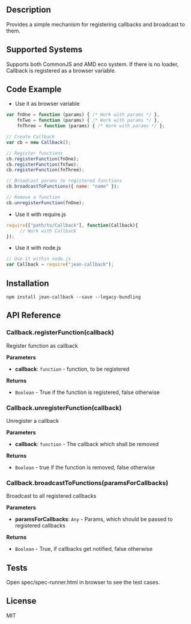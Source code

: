 ## Description

Provides a simple mechanism for registering callbacks and broadcast to them.

## Supported Systems
Supports both CommonJS and AMD eco system. If there is no loader, Callback is registered as a browser variable.

## Code Example
- Use it as browser variable 
```js
var fnOne = function (params) { /* Work with params */ },
    fnTwo = function (params) { /* Work with params */ },
    fnThree = function (params) { /* Work with params */ }; 

// Create Callback
var cb = new Callback();

// Register functions
cb.registerFunction(fnOne);
cb.registerFunction(fnTwo);
cb.registerFunction(fnThree);

// Broadcast params to registered functions 
cb.broadcastToFunctions({ name: "name" });

// Remove a function
cb.unregisterFunction(fnOne);
```
- Use it with require.js
```js
require(["path/to/Callback"], function(Callback){
     // Work with Callback
});
```
- Use it with node.js
```js
// Use it within node.js
var Callback = require("jean-callback");
```


## Installation

`npm install jean-callback --save --legacy-bundling`

## API Reference

### Callback.registerFunction(callback) 

Register function as callback

**Parameters**
- **callback**: `function` -  function, to be registered

**Returns**
- `Boolean` - True if the function is registered, false otherwise

### Callback.unregisterFunction(callback) 

Unregister a callback

**Parameters**
- **callback**: `function` - The callback which shall be removed

**Returns**
- `Boolean` - true if the function is removed, false otherwise

### Callback.broadcastToFunctions(paramsForCallbacks) 

Broadcast to all registered callbacks

**Parameters**
- **paramsForCallbacks**: `Any` - Params, which should be passed to registered callbacks

**Returns**
- `Boolean` - True, if callbacks get notified, false otherwise


## Tests

Open spec/spec-runner.html in browser to see the test cases.

## License

MIT